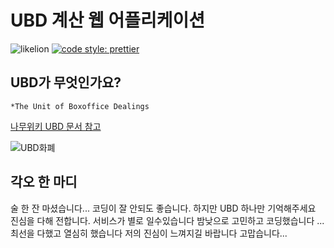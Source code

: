 # UBD 계산 웹 어플리케이션

![likelion](https://img.shields.io/badge/LikeLion-JBNU-orange.svg)
[![code style: prettier](https://img.shields.io/badge/code_style-prettier-ff69b4.svg?style=flat-square)](https://github.com/prettier/prettier)


## UBD가 무엇인가요?

`*The Unit of Boxoffice Dealings`

[나무위키 UBD 문서 참고](https://namu.wiki/w/UBD)

![UBD화폐](https://w.namu.la/s/271e149e9ddeabf700ae2cd75d9661b7540b6dd7a1eaa2dc505919929427bd08344043674a11232c06fdc3e577ef9c8a982b7588869b023312e75cb2a31543b535c608f6952655f0f333bc3f56f98f5c793555d4848fbb9d6957bab4dd14d91e)


## 각오 한 마디

술 한 잔 마셨습니다... 코딩이 잘 안되도 좋습니다. 하지만 UBD 하나만 기억해주세요 진심을 다해 전합니다. 서비스가 별로 일수있습니다 밤낮으로 고민하고 코딩했습니다 ...최선을 다했고 열심히 했습니다 저의 진심이 느껴지길 바랍니다 고맙습니다...
